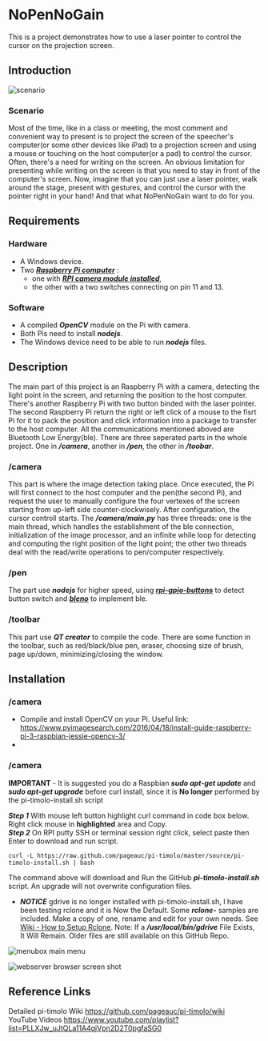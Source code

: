 # NoPenNoGain
This is a project demonstrates how to use a laser pointer to control the cursor on the projection screen.

## Introduction
![scenario](https://user-images.githubusercontent.com/30167968/34891826-f82e2282-f811-11e7-87b4-62c12ccd8726.png)
### Scenario
Most of the time, like in a class or meeting, the most comment and convenient way to present is to project the screen of the speecher's computer(or some other devices like iPad) to a projection screen and using a mouse or touching on the host computer(or a pad) to control the cursor. Often, there's a need for writing on the screen. An obvious limitation for presenting while writing on the screen is that you need to stay in front of the computer's screen. Now, imagine that you can just use a laser pointer, walk around the stage, present with gestures, and control the cursor with the pointer right in your hand! And that what NoPenNoGain want to do for you.
## Requirements
### Hardware
* A Windows device.
* Two [***Raspberry Pi computer***](https://www.raspberrypi.org/documentation/setup/) : 
    * one with [***RPI camera module installed***](https://www.raspberrypi.org/documentation/usage/camera/),
    * the other with a two switches connecting on pin 11 and 13.
### Software
* A compiled ***OpenCV*** module on the Pi with camera.
* Both Pis need to install ***nodejs***.
* The Windows device need to be able to run ***nodejs*** files.
## Description
The main part of this project is an Raspberry Pi with a camera, detecting the light point in the screen, and returning the position to the host computer. There's another Raspberry Pi with two button binded with the laser pointer. The second Raspberry Pi return the right or left click of a mouse to the fisrt Pi for it to pack the position and click information into a package to transfer to the host computer. All the communications mentioned aboved are Bluetooth Low Energy(ble).
There are three seperated parts in the whole project. One in ***/camera***, another in ***/pen***, the other in ***/toobar***.
### /camera
This part is where the image detection taking place. Once executed, the Pi will first connect to the host computer and the pen(the second Pi), and request the user to manually configure the four vertexes of the screen starting from up-left side counter-clockwisely. After configuration, the cursor controll starts.
The ***/camera/main.py*** has three threads: one is the main thread, which handles the establishment of the ble connection, initialization of the image processor, and an infinite while loop for detecting and computing the right position of the light point; the other two threads deal with the read/write operations to pen/computer respectively.
### /pen
The part use ***nodejs*** for higher speed, using [***rpi-gpio-buttons***](https://www.npmjs.com/package/rpi-gpio-buttons) to detect button switch and [***bleno***](https://github.com/sandeepmistry/bleno) to implement ble.
### /toolbar
This part use ***QT creator*** to compile the code. There are some function in the toolbar, such as red/black/blue pen, eraser, choosing size of brush, page up/down, minimizing/closing the window.
## Installation
### /camera
* Compile and install OpenCV on your Pi. Useful link: https://www.pyimagesearch.com/2016/04/18/install-guide-raspberry-pi-3-raspbian-jessie-opencv-3/
* 
### /camera 
**IMPORTANT** - It is suggested you do a Raspbian ***sudo apt-get update*** and ***sudo apt-get upgrade***
before curl install, since it is **No longer** performed by the pi-timolo-install.sh script

***Step 1*** With mouse left button highlight curl command in code box below. Right click mouse in **highlighted** area and Copy.     
***Step 2*** On RPI putty SSH or terminal session right click, select paste then Enter to download and run script.     

    curl -L https://raw.github.com/pageauc/pi-timolo/master/source/pi-timolo-install.sh | bash

The command above will download and Run the GitHub ***pi-timolo-install.sh*** script. 
An upgrade will not overwrite configuration files.   

* ***NOTICE*** gdrive is no longer installed with pi-timolo-install.sh, I have been testing
rclone and it is Now the Default. Some ***rclone-*** samples are included. Make a copy of one, rename and edit for
your own needs.  See [Wiki - How to Setup Rclone](https://github.com/pageauc/pi-timolo/wiki/How-to-Setup-rclone).
Note: If a ***/usr/local/bin/gdrive*** File Exists, It Will Remain. Older files are still available on this GitHub Repo.   



![menubox main menu](menubox.png)
 


![webserver browser screen shot](webserver.png)
 
## Reference Links  
Detailed pi-timolo Wiki https://github.com/pageauc/pi-timolo/wiki  
YouTube Videos https://www.youtube.com/playlist?list=PLLXJw_uJtQLa11A4qjVpn2D2T0pgfaSG0
 
